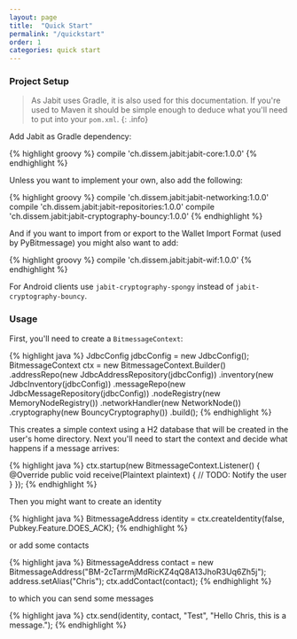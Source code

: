 ```yaml
---
layout: page
title:  "Quick Start"
permalink: "/quickstart"
order: 1
categories: quick start
---
```


### Project Setup

> As Jabit uses Gradle, it is also used for this documentation. If you're used to Maven
> it should be simple enough to deduce what you'll need to put into your `pom.xml`.
{: .info}

Add Jabit as Gradle dependency:

{% highlight groovy %}
compile 'ch.dissem.jabit:jabit-core:1.0.0'
{% endhighlight %}

Unless you want to implement your own, also add the following:

{% highlight groovy %}
compile 'ch.dissem.jabit:jabit-networking:1.0.0'
compile 'ch.dissem.jabit:jabit-repositories:1.0.0'
compile 'ch.dissem.jabit:jabit-cryptography-bouncy:1.0.0'
{% endhighlight %}

And if you want to import from or export to the Wallet Import Format (used by PyBitmessage) you might also want to add:

{% highlight groovy %}
compile 'ch.dissem.jabit:jabit-wif:1.0.0'
{% endhighlight %}

For Android clients use `jabit-cryptography-spongy` instead of `jabit-cryptography-bouncy`.


### Usage

First, you'll need to create a `BitmessageContext`:

{% highlight java %}
JdbcConfig jdbcConfig = new JdbcConfig();
BitmessageContext ctx = new BitmessageContext.Builder()
        .addressRepo(new JdbcAddressRepository(jdbcConfig))
        .inventory(new JdbcInventory(jdbcConfig))
        .messageRepo(new JdbcMessageRepository(jdbcConfig))
        .nodeRegistry(new MemoryNodeRegistry())
        .networkHandler(new NetworkNode())
        .cryptography(new BouncyCryptography())
        .build();
{% endhighlight %}

This creates a simple context using a H2 database that will be created in the user's home directory. Next you'll need to
start the context and decide what happens if a message arrives:

{% highlight java %}
ctx.startup(new BitmessageContext.Listener() {
    @Override
    public void receive(Plaintext plaintext) {
        // TODO: Notify the user
    }
});
{% endhighlight %}

Then you might want to create an identity

{% highlight java %}
BitmessageAddress identity = ctx.createIdentity(false, Pubkey.Feature.DOES_ACK);
{% endhighlight %}

or add some contacts

{% highlight java %}
BitmessageAddress contact = new BitmessageAddress("BM-2cTarrmjMdRicKZ4qQ8A13JhoR3Uq6Zh5j");
address.setAlias("Chris");
ctx.addContact(contact);
{% endhighlight %}

to which you can send some messages

{% highlight java %}
ctx.send(identity, contact, "Test", "Hello Chris, this is a message.");
{% endhighlight %}


